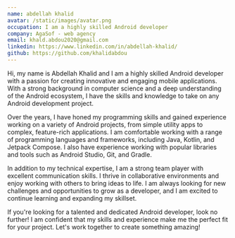 ```yaml
---
name: abdellah khalid
avatar: /static/images/avatar.png
occupation: I am a highly skilled Android developer
company: AgaSof - web agency
email: khald.abdou2020@gmail.com
linkedin: https://www.linkedin.com/in/abdellah-khalid/
github: https://github.com/khalidabdou
---
```


Hi, my name is Abdellah Khalid and I am a highly skilled Android developer with a passion for creating innovative and engaging mobile applications. With a strong background in computer science and a deep understanding of the Android ecosystem, I have the skills and knowledge to take on any Android development project.

Over the years, I have honed my programming skills and gained experience working on a variety of Android projects, from simple utility apps to complex, feature-rich applications. I am comfortable working with a range of programming languages and frameworks, including Java, Kotlin, and Jetpack Compose. I also have experience working with popular libraries and tools such as Android Studio, Git, and Gradle.

In addition to my technical expertise, I am a strong team player with excellent communication skills. I thrive in collaborative environments and enjoy working with others to bring ideas to life. I am always looking for new challenges and opportunities to grow as a developer, and I am excited to continue learning and expanding my skillset.

If you're looking for a talented and dedicated Android developer, look no further! I am confident that my skills and experience make me the perfect fit for your project. Let's work together to create something amazing!
